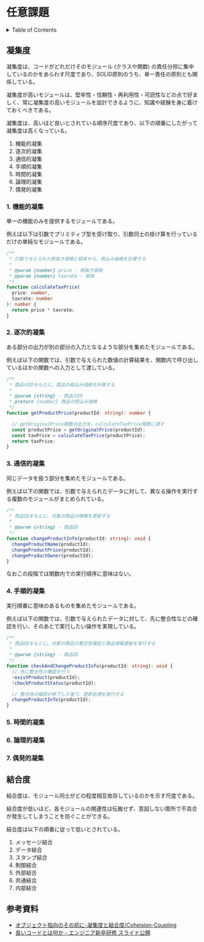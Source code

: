 # 任意課題

<!-- START doctoc generated TOC please keep comment here to allow auto update -->
<!-- DON'T EDIT THIS SECTION, INSTEAD RE-RUN doctoc TO UPDATE -->
<details>
<summary>Table of Contents</summary>

- [凝集度](#%E5%87%9D%E9%9B%86%E5%BA%A6)
  - [1. 機能的凝集](#1-%E6%A9%9F%E8%83%BD%E7%9A%84%E5%87%9D%E9%9B%86)
  - [2. 逐次的凝集](#2-%E9%80%90%E6%AC%A1%E7%9A%84%E5%87%9D%E9%9B%86)
  - [3. 通信的凝集](#3-%E9%80%9A%E4%BF%A1%E7%9A%84%E5%87%9D%E9%9B%86)
  - [4. 手順的凝集](#4-%E6%89%8B%E9%A0%86%E7%9A%84%E5%87%9D%E9%9B%86)
  - [5. 時間的凝集](#5-%E6%99%82%E9%96%93%E7%9A%84%E5%87%9D%E9%9B%86)
  - [6. 論理的凝集](#6-%E8%AB%96%E7%90%86%E7%9A%84%E5%87%9D%E9%9B%86)
  - [7. 偶発的凝集](#7-%E5%81%B6%E7%99%BA%E7%9A%84%E5%87%9D%E9%9B%86)
- [結合度](#%E7%B5%90%E5%90%88%E5%BA%A6)
- [参考資料](#%E5%8F%82%E8%80%83%E8%B3%87%E6%96%99)

</details>
<!-- END doctoc generated TOC please keep comment here to allow auto update -->

## 凝集度

凝集度は、コードがどれだけそのモジュール (クラスや関数) の責任分担に集中しているのかをあらわす尺度であり、SOLID原則のうち、単一責任の原則とも関係している。

凝集度が高いモジュールは、堅牢性・信頼性・再利用性・可読性などの点で好ましく、常に凝集度の高いモジュールを設計できるように、知識や経験を身に着けておくべきである。

凝集度は、高いほど良いとされている順序尺度であり、以下の順番にしたがって凝集度は高くなっている。

1. 機能的凝集
2. 逐次的凝集
3. 通信的凝集
4. 手順的凝集
5. 時間的凝集
6. 論理的凝集
7. 偶発的凝集

### 1. 機能的凝集

単一の機能のみを提供するモジュールである。

例えば以下は引数でプリミティブ型を受け取り、引数同士の掛け算を行っているだけの単純なモジュールである。

```typescript
/**
 * 引数で与えられた税抜き価格と税率から、税込み価格を計算する
 * 
 * @param {number} price - 税抜き価格
 * @param {number} taxrate - 税率
 */
function calculateTaxPrice(
  price: number,
  taxrate: number
): number {
  return price * taxrate;
}
```

### 2. 逐次的凝集

ある部分の出力が別の部分の入力となるような部分を集めたモジュールである。

例えば以下の関数では、引数で与えられた数値の計算結果を、関数内で呼び出しているほかの関数への入力として渡している。

```typescript
/**
 * 商品のIDをもとに、商品の税込み価格を計算する
 * 
 * @param {string} - 商品のID
 * @return {number} 商品の税込み価格
 */
function getProductPrice(productId: string): number {

  // getOriginalPrice関数の出力を、calculateTaxPrice関数に渡す
  const productPrice = getOriginalPrice(productId);
  const taxPrice = calculateTaxPrice(productPrice);
  return taxPrice;
}
```

### 3. 通信的凝集

同じデータを扱う部分を集めたモジュールである。

例えば以下の関数では、引数で与えられたデータに対して、異なる操作を実行する複数のモジュールがまとめられている。

```typescript
/**
 * 商品IDをもとに、対象の商品の情報を更新する
 * 
 * @param {string} - 商品ID
 */
function changeProductInfo(productId: string): void {
  changeProductName(productId);
  changeProductPrice(productId);
  changeProductOwner(productId);
}
```

なおこの段階では関数内での実行順序に意味はない。

### 4. 手順的凝集

実行順番に意味のあるものを集めたモジュールである。

例えば以下の関数では、引数で与えられたデータに対して、先に整合性などの確認を行い、そのあとで実行したい操作を実現している。

```typescript
/**
 * 商品IDをもとに、対象の商品の整合性確認と商品情報更新を実行する
 * 
 * @param {string} - 商品ID
 */
function checkAndChangeProductInfo(productId: string): void {
  // 先に整合性の確認を行う
  !existProduct(productId);
  !checkProductStatus(productId);

  // 整合性の確認が終了した後で、更新処理を実行する
  changeProductInfo(productId);
}
```

### 5. 時間的凝集


### 6. 論理的凝集


### 7. 偶発的凝集

## 結合度

結合度は、モジュール同士がどの程度相互依存しているのかを示す尺度である。

結合度が低いほど、各モジュールの関連性は伝搬せず、意図しない箇所で不具合が発生してしまうことを防ぐことができる。

結合度は以下の順番に従って低いとされている。

1. メッセージ結合
2. データ結合
3. スタンプ結合
4. 制御結合
5. 外部結合
6. 共通結合
7. 内部結合

## 参考資料

- [ オブジェクト指向のその前に-凝集度と結合度/Coheision-Coupling](https://speakerdeck.com/sonatard/coheision-coupling)
- [良いコードとは何か - エンジニア新卒研修 スライド公開](https://speakerdeck.com/moriatsushi/liang-ikodotohahe-ka-enziniaxin-zu-yan-xiu-suraidogong-kai)
